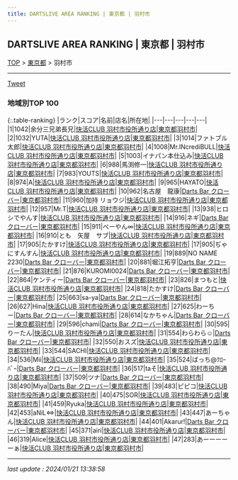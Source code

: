 ```yaml
---
title: DARTSLIVE AREA RANKING | 東京都 | 羽村市
---
```

## DARTSLIVE AREA RANKING | 東京都 | 羽村市

[TOP](/darts/rank/) > [東京都](/darts/rank/東京都/) > 羽村市

___

<a href="https://twitter.com/share?ref_src=twsrc%5Etfw" data-text="DARTSLIVE AREA RANKING | 東京都羽村市" class="twitter-share-button" data-via="DARTSLIVE" data-hashtags="DARTSLIVE" data-related="DARTSLIVE" data-show-count="false">Tweet</a>

### 地域別TOP 100

{:.table-ranking}
|ランク|スコア|名前|店名|所在地|
|---|---|---|---|---|
|1|1042|余分三兄弟長兄|<a href="https://search.dartslive.com/jp/shop/3bad0769acfb3b2a25d56fb0e5c39bac">快活CLUB 羽村市役所通り店</a>|<a href="/darts/rank/東京都/羽村市">東京都羽村市</a>|
|2|1032|YUTA|<a href="https://search.dartslive.com/jp/shop/3bad0769acfb3b2a25d56fb0e5c39bac">快活CLUB 羽村市役所通り店</a>|<a href="/darts/rank/東京都/羽村市">東京都羽村市</a>|
|3|1014|ファトブル太郎|<a href="https://search.dartslive.com/jp/shop/3bad0769acfb3b2a25d56fb0e5c39bac">快活CLUB 羽村市役所通り店</a>|<a href="/darts/rank/東京都/羽村市">東京都羽村市</a>|
|4|1008|Mr.INcrediBULL|<a href="https://search.dartslive.com/jp/shop/3bad0769acfb3b2a25d56fb0e5c39bac">快活CLUB 羽村市役所通り店</a>|<a href="/darts/rank/東京都/羽村市">東京都羽村市</a>|
|5|1003|イナパン本仕込み|<a href="https://search.dartslive.com/jp/shop/3bad0769acfb3b2a25d56fb0e5c39bac">快活CLUB 羽村市役所通り店</a>|<a href="/darts/rank/東京都/羽村市">東京都羽村市</a>|
|6|988|馬渕修一|<a href="https://search.dartslive.com/jp/shop/3bad0769acfb3b2a25d56fb0e5c39bac">快活CLUB 羽村市役所通り店</a>|<a href="/darts/rank/東京都/羽村市">東京都羽村市</a>|
|7|983|YOUTS|<a href="https://search.dartslive.com/jp/shop/3bad0769acfb3b2a25d56fb0e5c39bac">快活CLUB 羽村市役所通り店</a>|<a href="/darts/rank/東京都/羽村市">東京都羽村市</a>|
|8|974|A|<a href="https://search.dartslive.com/jp/shop/3bad0769acfb3b2a25d56fb0e5c39bac">快活CLUB 羽村市役所通り店</a>|<a href="/darts/rank/東京都/羽村市">東京都羽村市</a>|
|9|965|HAYATO|<a href="https://search.dartslive.com/jp/shop/3bad0769acfb3b2a25d56fb0e5c39bac">快活CLUB 羽村市役所通り店</a>|<a href="/darts/rank/東京都/羽村市">東京都羽村市</a>|
|10|962|名古屋　龍康|<a href="https://search.dartslive.com/jp/shop/882370e9c3f469060d9b047a20a7ba1e">Darts Bar クローバー</a>|<a href="/darts/rank/東京都/羽村市">東京都羽村市</a>|
|11|960|加持 リョウジ|<a href="https://search.dartslive.com/jp/shop/3bad0769acfb3b2a25d56fb0e5c39bac">快活CLUB 羽村市役所通り店</a>|<a href="/darts/rank/東京都/羽村市">東京都羽村市</a>|
|12|957|Mr.T|<a href="https://search.dartslive.com/jp/shop/3bad0769acfb3b2a25d56fb0e5c39bac">快活CLUB 羽村市役所通り店</a>|<a href="/darts/rank/東京都/羽村市">東京都羽村市</a>|
|13|938|ヒロシでやんす|<a href="https://search.dartslive.com/jp/shop/3bad0769acfb3b2a25d56fb0e5c39bac">快活CLUB 羽村市役所通り店</a>|<a href="/darts/rank/東京都/羽村市">東京都羽村市</a>|
|14|916|ネギ|<a href="https://search.dartslive.com/jp/shop/882370e9c3f469060d9b047a20a7ba1e">Darts Bar クローバー</a>|<a href="/darts/rank/東京都/羽村市">東京都羽村市</a>|
|15|911|べーやん∞|<a href="https://search.dartslive.com/jp/shop/3bad0769acfb3b2a25d56fb0e5c39bac">快活CLUB 羽村市役所通り店</a>|<a href="/darts/rank/東京都/羽村市">東京都羽村市</a>|
|16|910|とも　矢屋　サブ|<a href="https://search.dartslive.com/jp/shop/3bad0769acfb3b2a25d56fb0e5c39bac">快活CLUB 羽村市役所通り店</a>|<a href="/darts/rank/東京都/羽村市">東京都羽村市</a>|
|17|905|たかすけ|<a href="https://search.dartslive.com/jp/shop/3bad0769acfb3b2a25d56fb0e5c39bac">快活CLUB 羽村市役所通り店</a>|<a href="/darts/rank/東京都/羽村市">東京都羽村市</a>|
|17|905|ぢゃにすんすん|<a href="https://search.dartslive.com/jp/shop/3bad0769acfb3b2a25d56fb0e5c39bac">快活CLUB 羽村市役所通り店</a>|<a href="/darts/rank/東京都/羽村市">東京都羽村市</a>|
|19|889|NO NAME 2230|<a href="https://search.dartslive.com/jp/shop/882370e9c3f469060d9b047a20a7ba1e">Darts Bar クローバー</a>|<a href="/darts/rank/東京都/羽村市">東京都羽村市</a>|
|20|881|堀江拓亨|<a href="https://search.dartslive.com/jp/shop/882370e9c3f469060d9b047a20a7ba1e">Darts Bar クローバー</a>|<a href="/darts/rank/東京都/羽村市">東京都羽村市</a>|
|21|876|KUROMI0024|<a href="https://search.dartslive.com/jp/shop/882370e9c3f469060d9b047a20a7ba1e">Darts Bar クローバー</a>|<a href="/darts/rank/東京都/羽村市">東京都羽村市</a>|
|22|864|ケンティー|<a href="https://search.dartslive.com/jp/shop/882370e9c3f469060d9b047a20a7ba1e">Darts Bar クローバー</a>|<a href="/darts/rank/東京都/羽村市">東京都羽村市</a>|
|23|826|まつもと|<a href="https://search.dartslive.com/jp/shop/3bad0769acfb3b2a25d56fb0e5c39bac">快活CLUB 羽村市役所通り店</a>|<a href="/darts/rank/東京都/羽村市">東京都羽村市</a>|
|24|818|たかすけ|<a href="https://search.dartslive.com/jp/shop/882370e9c3f469060d9b047a20a7ba1e">Darts Bar クローバー</a>|<a href="/darts/rank/東京都/羽村市">東京都羽村市</a>|
|25|663|sa-ya|<a href="https://search.dartslive.com/jp/shop/882370e9c3f469060d9b047a20a7ba1e">Darts Bar クローバー</a>|<a href="/darts/rank/東京都/羽村市">東京都羽村市</a>|
|26|627|Hina|<a href="https://search.dartslive.com/jp/shop/3bad0769acfb3b2a25d56fb0e5c39bac">快活CLUB 羽村市役所通り店</a>|<a href="/darts/rank/東京都/羽村市">東京都羽村市</a>|
|27|625|わーちー|<a href="https://search.dartslive.com/jp/shop/882370e9c3f469060d9b047a20a7ba1e">Darts Bar クローバー</a>|<a href="/darts/rank/東京都/羽村市">東京都羽村市</a>|
|28|614|なかちゃん|<a href="https://search.dartslive.com/jp/shop/882370e9c3f469060d9b047a20a7ba1e">Darts Bar クローバー</a>|<a href="/darts/rank/東京都/羽村市">東京都羽村市</a>|
|29|596|chami|<a href="https://search.dartslive.com/jp/shop/882370e9c3f469060d9b047a20a7ba1e">Darts Bar クローバー</a>|<a href="/darts/rank/東京都/羽村市">東京都羽村市</a>|
|30|595|りーたん|<a href="https://search.dartslive.com/jp/shop/3bad0769acfb3b2a25d56fb0e5c39bac">快活CLUB 羽村市役所通り店</a>|<a href="/darts/rank/東京都/羽村市">東京都羽村市</a>|
|31|554|わらわら☺︎|<a href="https://search.dartslive.com/jp/shop/882370e9c3f469060d9b047a20a7ba1e">Darts Bar クローバー</a>|<a href="/darts/rank/東京都/羽村市">東京都羽村市</a>|
|32|550|おスズ|<a href="https://search.dartslive.com/jp/shop/3bad0769acfb3b2a25d56fb0e5c39bac">快活CLUB 羽村市役所通り店</a>|<a href="/darts/rank/東京都/羽村市">東京都羽村市</a>|
|33|544|SACHI|<a href="https://search.dartslive.com/jp/shop/3bad0769acfb3b2a25d56fb0e5c39bac">快活CLUB 羽村市役所通り店</a>|<a href="/darts/rank/東京都/羽村市">東京都羽村市</a>|
|34|536|Mii|<a href="https://search.dartslive.com/jp/shop/3bad0769acfb3b2a25d56fb0e5c39bac">快活CLUB 羽村市役所通り店</a>|<a href="/darts/rank/東京都/羽村市">東京都羽村市</a>|
|35|524|ばっち@ｸﾛｰﾊﾞｰ|<a href="https://search.dartslive.com/jp/shop/882370e9c3f469060d9b047a20a7ba1e">Darts Bar クローバー</a>|<a href="/darts/rank/東京都/羽村市">東京都羽村市</a>|
|36|517|taそ|<a href="https://search.dartslive.com/jp/shop/3bad0769acfb3b2a25d56fb0e5c39bac">快活CLUB 羽村市役所通り店</a>|<a href="/darts/rank/東京都/羽村市">東京都羽村市</a>|
|37|509|ツナ|<a href="https://search.dartslive.com/jp/shop/882370e9c3f469060d9b047a20a7ba1e">Darts Bar クローバー</a>|<a href="/darts/rank/東京都/羽村市">東京都羽村市</a>|
|38|490|Miya|<a href="https://search.dartslive.com/jp/shop/882370e9c3f469060d9b047a20a7ba1e">Darts Bar クローバー</a>|<a href="/darts/rank/東京都/羽村市">東京都羽村市</a>|
|39|483|ピピコ|<a href="https://search.dartslive.com/jp/shop/3bad0769acfb3b2a25d56fb0e5c39bac">快活CLUB 羽村市役所通り店</a>|<a href="/darts/rank/東京都/羽村市">東京都羽村市</a>|
|40|475|SOR|<a href="https://search.dartslive.com/jp/shop/3bad0769acfb3b2a25d56fb0e5c39bac">快活CLUB 羽村市役所通り店</a>|<a href="/darts/rank/東京都/羽村市">東京都羽村市</a>|
|41|459|Ryuka|<a href="https://search.dartslive.com/jp/shop/3bad0769acfb3b2a25d56fb0e5c39bac">快活CLUB 羽村市役所通り店</a>|<a href="/darts/rank/東京都/羽村市">東京都羽村市</a>|
|42|453|aNiL⇔|<a href="https://search.dartslive.com/jp/shop/3bad0769acfb3b2a25d56fb0e5c39bac">快活CLUB 羽村市役所通り店</a>|<a href="/darts/rank/東京都/羽村市">東京都羽村市</a>|
|43|447|あーちゃん|<a href="https://search.dartslive.com/jp/shop/3bad0769acfb3b2a25d56fb0e5c39bac">快活CLUB 羽村市役所通り店</a>|<a href="/darts/rank/東京都/羽村市">東京都羽村市</a>|
|44|401|Akarur!|<a href="https://search.dartslive.com/jp/shop/882370e9c3f469060d9b047a20a7ba1e">Darts Bar クローバー</a>|<a href="/darts/rank/東京都/羽村市">東京都羽村市</a>|
|45|371|airi|<a href="https://search.dartslive.com/jp/shop/3bad0769acfb3b2a25d56fb0e5c39bac">快活CLUB 羽村市役所通り店</a>|<a href="/darts/rank/東京都/羽村市">東京都羽村市</a>|
|46|319|Alice|<a href="https://search.dartslive.com/jp/shop/3bad0769acfb3b2a25d56fb0e5c39bac">快活CLUB 羽村市役所通り店</a>|<a href="/darts/rank/東京都/羽村市">東京都羽村市</a>|
|47|283|あーーーーーぁ|<a href="https://search.dartslive.com/jp/shop/3bad0769acfb3b2a25d56fb0e5c39bac">快活CLUB 羽村市役所通り店</a>|<a href="/darts/rank/東京都/羽村市">東京都羽村市</a>|



___

_last update : 2024/01/21 13:38:58_


<script src="https://cdnjs.cloudflare.com/ajax/libs/jquery/3.6.1/jquery.min.js" integrity="sha512-aVKKRRi/Q/YV+4mjoKBsE4x3H+BkegoM/em46NNlCqNTmUYADjBbeNefNxYV7giUp0VxICtqdrbqU7iVaeZNXA==" crossorigin="anonymous" referrerpolicy="no-referrer"></script>
<script src="https://cdnjs.cloudflare.com/ajax/libs/jquery.tablesorter/2.31.3/js/jquery.tablesorter.min.js" integrity="sha512-qzgd5cYSZcosqpzpn7zF2ZId8f/8CHmFKZ8j7mU4OUXTNRd5g+ZHBPsgKEwoqxCtdQvExE5LprwwPAgoicguNg==" crossorigin="anonymous" referrerpolicy="no-referrer"></script>
<link rel="stylesheet" href="https://cdnjs.cloudflare.com/ajax/libs/jquery.tablesorter/2.31.3/css/theme.default.min.css" integrity="sha512-wghhOJkjQX0Lh3NSWvNKeZ0ZpNn+SPVXX1Qyc9OCaogADktxrBiBdKGDoqVUOyhStvMBmJQ8ZdMHiR3wuEq8+w==" crossorigin="anonymous" referrerpolicy="no-referrer" />
<script>
$(function() {
    $(".table-ranking").tablesorter({sortList:[[0, 0]]});
});
</script>

<script async src="https://platform.twitter.com/widgets.js" charset="utf-8"></script>